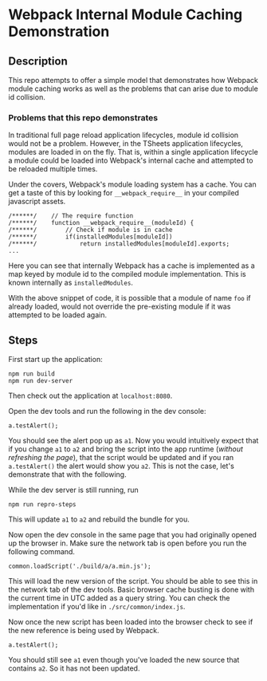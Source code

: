 # Webpack Internal Module Caching Demonstration

## Description

This repo attempts to offer a simple model that demonstrates how Webpack
module caching works as well as the problems that can arise due to
module id collision.

### Problems that this repo demonstrates

In traditional full page reload application lifecycles, module id
collision would not be a problem. However, in the TSheets application
lifecycles, modules are loaded in on the fly. That is, within a single
application lifecycle a module could be loaded into Webpack's internal
cache and attempted to be reloaded multiple times.

Under the covers, Webpack's module loading system has a cache. You can
get a taste of this by looking for `__webpack_require__` in your
compiled javascript assets.

```
/******/ 	// The require function
/******/ 	function __webpack_require__(moduleId) {
/******/ 		// Check if module is in cache
/******/ 		if(installedModules[moduleId])
/******/ 			return installedModules[moduleId].exports;
...
```

Here you can see that internally Webpack has a cache is implemented as a
map keyed by module id to the compiled module implementation. This is
known internally as `installedModules`.

With the above snippet of code, it is possible that a module of name
`foo` if already loaded, would not override the pre-existing module
if it was attempted to be loaded again.

## Steps

First start up the application:

```
npm run build
npm run dev-server
```

Then check out the application at `localhost:8080`.

Open the dev tools and run the following in the dev console:
```
a.testAlert();
```

You should see the alert pop up as `a1`. Now you would intuitively
expect that if you change `a1` to `a2` and bring the script into
the app runtime (_without refreshing the page_), that the script would
be updated and if you ran `a.testAlert()` the alert would show you
`a2`. This is not the case, let's demonstrate that with the following.

While the dev server is still running, run

```
npm run repro-steps
```

This will update `a1` to `a2` and rebuild the bundle for you.

Now open the dev console in the same page that you had originally opened
up the browser in. Make sure the network tab is open before you run
the following command.

```
common.loadScript('./build/a/a.min.js');
```

This will load the new version of the script. You should be able to see
this in the network tab of the dev tools. Basic browser cache busting is
done with the current time in UTC added as a query string. You can
check the implementation if you'd like in `./src/common/index.js`.

Now once the new script has been loaded into the browser check to see
if the new reference is being used by Webpack.

```
a.testAlert();
```

You should still see `a1` even though you've loaded the new source that
contains `a2`. So it has not been updated.


